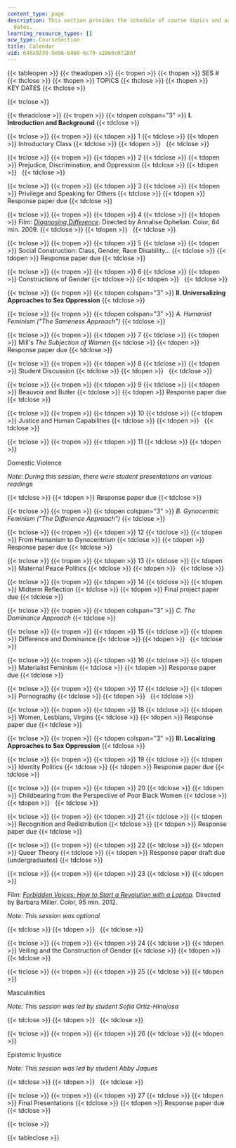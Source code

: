```yaml
---
content_type: page
description: This section provides the schedule of course topics and assignment due
  dates.
learning_resource_types: []
ocw_type: CourseSection
title: Calendar
uid: 648a9239-9e96-b460-6c79-a2860c07286f
---
```


{{< tableopen >}}
{{< theadopen >}}
{{< tropen >}}
{{< thopen >}}
SES #
{{< thclose >}}
{{< thopen >}}
TOPICS
{{< thclose >}}
{{< thopen >}}
KEY DATES
{{< thclose >}}

{{< trclose >}}

{{< theadclose >}}
{{< tropen >}}
{{< tdopen colspan="3" >}}
**I. Introduction and Background**
{{< tdclose >}}

{{< trclose >}}
{{< tropen >}}
{{< tdopen >}}
1
{{< tdclose >}}
{{< tdopen >}}
Introductory Class
{{< tdclose >}}
{{< tdopen >}}
 
{{< tdclose >}}

{{< trclose >}}
{{< tropen >}}
{{< tdopen >}}
2
{{< tdclose >}}
{{< tdopen >}}
Prejudice, Discrimination, and Oppression
{{< tdclose >}}
{{< tdopen >}}
 
{{< tdclose >}}

{{< trclose >}}
{{< tropen >}}
{{< tdopen >}}
3
{{< tdclose >}}
{{< tdopen >}}
Privilege and Speaking for Others
{{< tdclose >}}
{{< tdopen >}}
Response paper due
{{< tdclose >}}

{{< trclose >}}
{{< tropen >}}
{{< tdopen >}}
4
{{< tdclose >}}
{{< tdopen >}}
Film: [_Diagnosing Difference_](http://www.diagnosingdifference.com/). Directed by Annalise Ophelian. Color, 64 min. 2009.
{{< tdclose >}}
{{< tdopen >}}
 
{{< tdclose >}}

{{< trclose >}}
{{< tropen >}}
{{< tdopen >}}
5
{{< tdclose >}}
{{< tdopen >}}
Social Construction: Class, Gender, Race Disability…
{{< tdclose >}}
{{< tdopen >}}
Response paper due
{{< tdclose >}}

{{< trclose >}}
{{< tropen >}}
{{< tdopen >}}
6
{{< tdclose >}}
{{< tdopen >}}
Constructions of Gender
{{< tdclose >}}
{{< tdopen >}}
 
{{< tdclose >}}

{{< trclose >}}
{{< tropen >}}
{{< tdopen colspan="3" >}}
**II. Universalizing Approaches to Sex Oppression**
{{< tdclose >}}

{{< trclose >}}
{{< tropen >}}
{{< tdopen colspan="3" >}}
_A. Humanist Feminism ("The Sameness Approach")_
{{< tdclose >}}

{{< trclose >}}
{{< tropen >}}
{{< tdopen >}}
7
{{< tdclose >}}
{{< tdopen >}}
Mill's _The Subjection of Women_
{{< tdclose >}}
{{< tdopen >}}
Response paper due
{{< tdclose >}}

{{< trclose >}}
{{< tropen >}}
{{< tdopen >}}
8
{{< tdclose >}}
{{< tdopen >}}
Student Discussion
{{< tdclose >}}
{{< tdopen >}}
 
{{< tdclose >}}

{{< trclose >}}
{{< tropen >}}
{{< tdopen >}}
9
{{< tdclose >}}
{{< tdopen >}}
Beauvoir and Butler
{{< tdclose >}}
{{< tdopen >}}
Response paper due
{{< tdclose >}}

{{< trclose >}}
{{< tropen >}}
{{< tdopen >}}
10
{{< tdclose >}}
{{< tdopen >}}
Justice and Human Capabilities
{{< tdclose >}}
{{< tdopen >}}
 
{{< tdclose >}}

{{< trclose >}}
{{< tropen >}}
{{< tdopen >}}
11
{{< tdclose >}}
{{< tdopen >}}


Domestic Violence

_Note: During this session, there were student presentations on various readings_


{{< tdclose >}}
{{< tdopen >}}
Response paper due
{{< tdclose >}}

{{< trclose >}}
{{< tropen >}}
{{< tdopen colspan="3" >}}
_B. Gynocentric Feminism ("The Difference Approach")_
{{< tdclose >}}

{{< trclose >}}
{{< tropen >}}
{{< tdopen >}}
12
{{< tdclose >}}
{{< tdopen >}}
From Humanism to Gynocentrism
{{< tdclose >}}
{{< tdopen >}}
Response paper due
{{< tdclose >}}

{{< trclose >}}
{{< tropen >}}
{{< tdopen >}}
13
{{< tdclose >}}
{{< tdopen >}}
Maternal Peace Politics
{{< tdclose >}}
{{< tdopen >}}
 
{{< tdclose >}}

{{< trclose >}}
{{< tropen >}}
{{< tdopen >}}
14
{{< tdclose >}}
{{< tdopen >}}
Midterm Reflection
{{< tdclose >}}
{{< tdopen >}}
Final project paper due
{{< tdclose >}}

{{< trclose >}}
{{< tropen >}}
{{< tdopen colspan="3" >}}
_C. The Dominance Approach_
{{< tdclose >}}

{{< trclose >}}
{{< tropen >}}
{{< tdopen >}}
15
{{< tdclose >}}
{{< tdopen >}}
Difference and Dominance
{{< tdclose >}}
{{< tdopen >}}
 
{{< tdclose >}}

{{< trclose >}}
{{< tropen >}}
{{< tdopen >}}
16
{{< tdclose >}}
{{< tdopen >}}
Materialist Feminism
{{< tdclose >}}
{{< tdopen >}}
Response paper due
{{< tdclose >}}

{{< trclose >}}
{{< tropen >}}
{{< tdopen >}}
17
{{< tdclose >}}
{{< tdopen >}}
Pornography
{{< tdclose >}}
{{< tdopen >}}
 
{{< tdclose >}}

{{< trclose >}}
{{< tropen >}}
{{< tdopen >}}
18
{{< tdclose >}}
{{< tdopen >}}
Women, Lesbians, Virgins
{{< tdclose >}}
{{< tdopen >}}
Response paper due
{{< tdclose >}}

{{< trclose >}}
{{< tropen >}}
{{< tdopen colspan="3" >}}
**III. Localizing Approaches to Sex Oppression**
{{< tdclose >}}

{{< trclose >}}
{{< tropen >}}
{{< tdopen >}}
19
{{< tdclose >}}
{{< tdopen >}}
Identity Politics
{{< tdclose >}}
{{< tdopen >}}
Response paper due
{{< tdclose >}}

{{< trclose >}}
{{< tropen >}}
{{< tdopen >}}
20
{{< tdclose >}}
{{< tdopen >}}
Childbearing from the Perspective of Poor Black Women
{{< tdclose >}}
{{< tdopen >}}
 
{{< tdclose >}}

{{< trclose >}}
{{< tropen >}}
{{< tdopen >}}
21
{{< tdclose >}}
{{< tdopen >}}
Recognition and Redistribution
{{< tdclose >}}
{{< tdopen >}}
Response paper due
{{< tdclose >}}

{{< trclose >}}
{{< tropen >}}
{{< tdopen >}}
22
{{< tdclose >}}
{{< tdopen >}}
Queer Theory
{{< tdclose >}}
{{< tdopen >}}
Response paper draft due (undergraduates)
{{< tdclose >}}

{{< trclose >}}
{{< tropen >}}
{{< tdopen >}}
23
{{< tdclose >}}
{{< tdopen >}}


Film: _[Forbidden Voices: How to Start a Revolution with a Laptop](http://forbiddenvoices.net/en/en-start.html)._ Directed by Barbara Miller. Color, 95 min. 2012.

_Note: This session was optional_


{{< tdclose >}}
{{< tdopen >}}
 
{{< tdclose >}}

{{< trclose >}}
{{< tropen >}}
{{< tdopen >}}
24
{{< tdclose >}}
{{< tdopen >}}
Veiling and the Construction of Gender
{{< tdclose >}}
{{< tdopen >}}
 
{{< tdclose >}}

{{< trclose >}}
{{< tropen >}}
{{< tdopen >}}
25
{{< tdclose >}}
{{< tdopen >}}


Masculinities

_Note: This session was led by student Sofia Ortiz-Hinojosa_


{{< tdclose >}}
{{< tdopen >}}
 
{{< tdclose >}}

{{< trclose >}}
{{< tropen >}}
{{< tdopen >}}
26
{{< tdclose >}}
{{< tdopen >}}


Epistemic Injustice

_Note: This session was led by student Abby Jaques_


{{< tdclose >}}
{{< tdopen >}}
 
{{< tdclose >}}

{{< trclose >}}
{{< tropen >}}
{{< tdopen >}}
27
{{< tdclose >}}
{{< tdopen >}}
Final Presentations
{{< tdclose >}}
{{< tdopen >}}
Response paper due
{{< tdclose >}}

{{< trclose >}}

{{< tableclose >}}